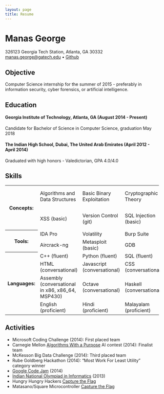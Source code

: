 ```yaml
---
layout: page
title: Resume
---
```


Manas George
============

326123 Georgia Tech Station, Atlanta, GA 30332  
<manas.george@gatech.edu> • [Github](https://github.com/ManasGeorge)

Objective
---------

Computer Science internship for the summer of 2015 - preferably in information security, cyber forensics, or artificial intelligence.


Education
---------

#### Georgia Institute of Technology, Atlanta, GA (August 2014 - Present)
Candidate for Bachelor of Science in Computer Science, graduation May 2018

#### The Indian High School, Dubai, The United Arab Emirates (April 2012 - April 2014)
Graduated with high honors - Valedictorian, GPA 4.0/4.0

Skills
------

<table>
    <tr>    
        <th rowspan="2"> Concepts: </th>
        <td> Algorithms and Data Structures </td> 
        <td> Basic Binary Exploitation </td> 
        <td> Cryptographic Theory </td> 
        <td rowspan="2"> Basic Machine Learning (Logistic and Linear Regression, Neural Networks) </td>
    </tr> 
    <tr>
        <td> XSS (basic) </td> 
        <td> Version Control (git) </td> 
        <td> SQL Injection (basic) </td> 
    </tr>
    <tr>
        <th rowspan="2"> Tools: </th>
        <td>IDA Pro</td>
        <td>Volatility</td>
        <td>Burp Suite</td>
        <td>Wireshark</td>
    </tr>
    <tr>
        <td>Aircrack-ng</td>
        <td>Metasploit (basic)</td>
        <td>GDB</td>
        <td>Vim</td>
    </tr>
    <tr>
        <th rowspan="4"> Languages: </th>
        <td>C++ (fluent)</td>
        <td>Python (fluent)</td>
        <td>SQL (fluent)</td>
        <td>Java (fluent)</td>
    </tr>
    <tr>
        <td>HTML (conversational)</td>
        <td>Javascript (conversational)</td>
        <td>CSS (conversational)</td>
        <td>LateX (conversational)</td>
    </tr>
    <tr>
        <td>Assembly (conversational in x86, x86_64, MSP430)</td>
        <td>Octave (conversational)</td>
        <td>Haskell (conversational)</td>
        <td>Bash (conversational)</td>
    </tr>
    <tr>
        <td>English (proficient)</td>
        <td>Hindi (proficient)</td>
        <td>Malayalam (proficient)</td>
        <td>French (intermediate)</td>
    </tr>
</table>


Activities
----------

+ Microsoft Coding Challenge (2014): First placed team
+ Carnegie Mellon [Algorithms With a Purpose](http://acmalgo.com/) AI contest (2014): Finalist team
+ McKesson Big Data Challenge (2014): Third placed team
+ Rube Goldberg Hackathon (2014): “Most Work For Least Utility” category winner
+ [Google Code Jam](https://code.google.com/codejam) (2014)
+ [Indian National Olympiad in Informatics](http://www.iarcs.org.in/inoi/) (2013)
+ Hungry Hungry Hackers [Capture the Flag](http://www.hungryhungryhackers.org/)
+ Matasano/Square Microcontroller [Capture the Flag](https://microcorruption.com/login)
